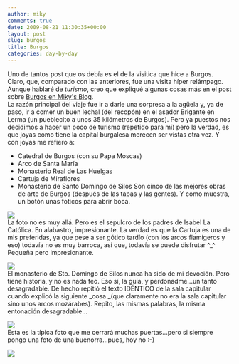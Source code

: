 ```yaml
---
author: miky
comments: true
date: 2009-08-21 11:30:35+00:00
layout: post
slug: burgos
title: Burgos
categories: day-by-day
---
```


Uno de tantos post que os debía es el de la visitica que hice a Burgos. Claro, que, comparado con las anteriores, fue una visita híper relámpago. Aunque hablaré de _turismo_, creo que expliqué algunas cosas más en el post sobre [Burgos en Miky's Blog](http://www.mikysblog.com/turismoempezemos-por-burgos).  
La razón principal del viaje fue ir a darle una sorpresa a la agüela y, ya de paso, ir a comer un buen lechal (del recopón) en el asador Brigante en Lerma (un pueblecito a unos 35 kilómetros de Burgos). Pero ya puestos nos decidimos a hacer un poco de turismo (repetido para mi) pero la verdad, es que joyas como tiene la capital burgalesa merecen ser vistas otra vez. Y con joyas me refiero a:  


  * Catedral de Burgos (con su Papa Moscas)
  * Arco de Santa María
  * Monasterio Real de Las Huelgas
  * Cartuja de Miraflores
  * Monasterio de Santo Domingo de Silos
Son cinco de las mejores obras de arte de Burgos (después de las tapas y las gentes). Y como muestra, un botón unas foticos para abrir boca.  


![](http://www.dosidiotas.com/wp-content/uploads/cartuja.jpg)  
La foto no es muy allá. Pero es el sepulcro de los padres de Isabel La Católica. En alabastro, impresionante. La verdad es que la Cartuja es una de mis preferidas, ya que pese a ser gótico tardío (con los arcos flamígeros y eso) todavía no es muy barroca, así que, todavía se puede disfrutar ^_^ Pequeña pero impresionante.  
  
![](http://www.dosidiotas.com/wp-content/uploads/silos.jpg)  
El monasterio de Sto. Domingo de Silos nunca ha sido de mi devoción. Pero tiene historia, y no es nada feo. Eso sí, la guía, y perdonadme...un tanto desagradable. De hecho repitió el texto IDÉNTICO de la sala capitular cuando explicó la siguiente _cosa _(que claramente no era la sala capitular sino unos arcos mozárabes). Repito, las mismas palabras, la misma entonación desagradable...  
  
![](http://www.dosidiotas.com/wp-content/uploads/verguenza.jpg)  
Esta es la típica foto que me cerrará muchas puertas...pero si siempre pongo una foto de una buenorra...pues, hoy no :-)  


  
  


![](http://img.zemanta.com/pixy.gif?x-id=99264c09-b7a4-8701-a962-808c651d16f5)
